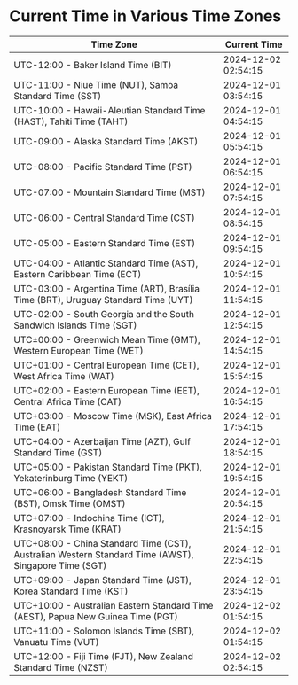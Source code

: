 # Current Time in Various Time Zones

| Time Zone | Current Time |
|-----------|--------------|
| UTC-12:00 - Baker Island Time (BIT) | 2024-12-02 02:54:15 |
| UTC-11:00 - Niue Time (NUT), Samoa Standard Time (SST) | 2024-12-01 03:54:15 |
| UTC-10:00 - Hawaii-Aleutian Standard Time (HAST), Tahiti Time (TAHT) | 2024-12-01 04:54:15 |
| UTC-09:00 - Alaska Standard Time (AKST) | 2024-12-01 05:54:15 |
| UTC-08:00 - Pacific Standard Time (PST) | 2024-12-01 06:54:15 |
| UTC-07:00 - Mountain Standard Time (MST) | 2024-12-01 07:54:15 |
| UTC-06:00 - Central Standard Time (CST) | 2024-12-01 08:54:15 |
| UTC-05:00 - Eastern Standard Time (EST) | 2024-12-01 09:54:15 |
| UTC-04:00 - Atlantic Standard Time (AST), Eastern Caribbean Time (ECT) | 2024-12-01 10:54:15 |
| UTC-03:00 - Argentina Time (ART), Brasília Time (BRT), Uruguay Standard Time (UYT) | 2024-12-01 11:54:15 |
| UTC-02:00 - South Georgia and the South Sandwich Islands Time (SGT) | 2024-12-01 12:54:15 |
| UTC±00:00 - Greenwich Mean Time (GMT), Western European Time (WET) | 2024-12-01 14:54:15 |
| UTC+01:00 - Central European Time (CET), West Africa Time (WAT) | 2024-12-01 15:54:15 |
| UTC+02:00 - Eastern European Time (EET), Central Africa Time (CAT) | 2024-12-01 16:54:15 |
| UTC+03:00 - Moscow Time (MSK), East Africa Time (EAT) | 2024-12-01 17:54:15 |
| UTC+04:00 - Azerbaijan Time (AZT), Gulf Standard Time (GST) | 2024-12-01 18:54:15 |
| UTC+05:00 - Pakistan Standard Time (PKT), Yekaterinburg Time (YEKT) | 2024-12-01 19:54:15 |
| UTC+06:00 - Bangladesh Standard Time (BST), Omsk Time (OMST) | 2024-12-01 20:54:15 |
| UTC+07:00 - Indochina Time (ICT), Krasnoyarsk Time (KRAT) | 2024-12-01 21:54:15 |
| UTC+08:00 - China Standard Time (CST), Australian Western Standard Time (AWST), Singapore Time (SGT) | 2024-12-01 22:54:15 |
| UTC+09:00 - Japan Standard Time (JST), Korea Standard Time (KST) | 2024-12-01 23:54:15 |
| UTC+10:00 - Australian Eastern Standard Time (AEST), Papua New Guinea Time (PGT) | 2024-12-02 01:54:15 |
| UTC+11:00 - Solomon Islands Time (SBT), Vanuatu Time (VUT) | 2024-12-02 01:54:15 |
| UTC+12:00 - Fiji Time (FJT), New Zealand Standard Time (NZST) | 2024-12-02 02:54:15 |
